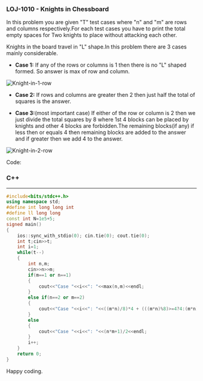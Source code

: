 ### LOJ-1010 - Knights in Chessboard

In this problem you are given "T" test cases where "n" and "m" are rows and columns respectively.For each test cases you have to print the total empty spaces for Two knights to place without attacking each other.

Knights in the board travel in "L" shape.In this  problem there are 3 cases mainly considerable.

- **Case 1:**  If any of  the rows or columns is 1 then there is no "L" shaped formed. So answer is max of row and column.


![Knight-in-1-row](https://user-images.githubusercontent.com/58706003/99261396-df0e2500-2846-11eb-8b94-a99262f2a46a.jpg)

- **Case 2:**  If rows and columns are greater then 2 then just half the total of squares is the answer.

- **Case 3:**(most important case) If either of the row or column is 2 then we just divide the total squares by 8 where 1st 4 blocks can be placed by knights and other 4 blocks are forbidden.The remaining blocks(if any) if less then or equals 4 then remaining  blocks are added to the answer and if greater then we add 4 to the answer.


![Knight-in-2-row](https://user-images.githubusercontent.com/58706003/99261602-21cffd00-2847-11eb-9f34-43bde191856e.jpg)


Code:
### C++
-----
```cpp
#include<bits/stdc++.h>
using namespace std;
#define int long long int
#define ll long long 
const int N=1e5+5;
signed main()
{
    ios::sync_with_stdio(0); cin.tie(0); cout.tie(0);
    int t;cin>>t;
    int i=1;
    while(t--)
    {
        int n,m;
        cin>>n>>m;
        if(m==1 or n==1)
        {
            cout<<"Case "<<i<<": "<<max(n,m)<<endl;
        }
        else if(n==2 or m==2)
        {
            cout<<"Case "<<i<<": "<<((m*n)/8)*4 + (((m*n)%8)>=4?4:(m*n)%8)<<endl;
        }
        else
        {
            cout<<"Case "<<i<<": "<<(n*m+1)/2<<endl;
        }
        i++;
    }
	return 0;
}

```


 Happy coding.
